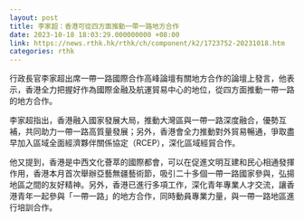 ```yaml
---
layout: post
title: 李家超：香港可從四方面推動一帶一路地方合作
date: 2023-10-18 18:03:29.000000000 +08:00
link: https://news.rthk.hk/rthk/ch/component/k2/1723752-20231018.htm
categories: rthk
---
```


行政長官李家超出席一帶一路國際合作高峰論壇有關地方合作的論壇上發言，他表示，香港全力把握好作為國際金融及航運貿易中心的地位，從四方面推動一帶一路的地方合作。

李家超指出，香港融入國家發展大局，推動大灣區與一帶一路深度融合，優勢互補，共同助力一帶一路高質量發展；另外，香港會全力推動對外貿易暢通，爭取盡早加入區域全面經濟夥伴關係協定（RCEP），深化區域經貿合作。

他又提到，香港是中西文化薈萃的國際都會，可以在促進文明互建和民心相通發揮作用，香港本月首次舉辦亞藝無疆藝術節，吸引二十多個一帶一路國家參與，弘揚地區之間的友好精神。另外，香港已進行多項工作，深化青年專業人才交流，讓香港青年一起參與「一帶一路」的地方合作，同時動員專業力量，與一帶一路地區進行培訓合作。
